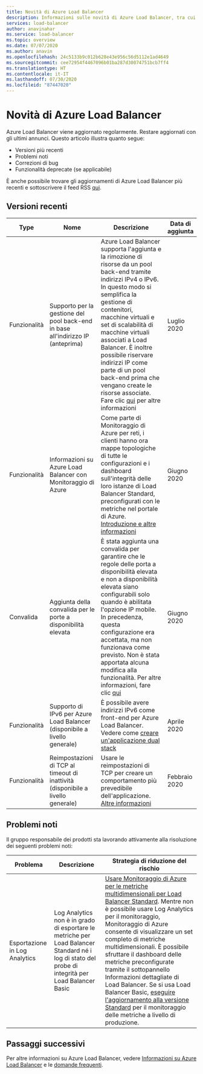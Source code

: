 ```yaml
---
title: Novità di Azure Load Balancer
description: Informazioni sulle novità di Azure Load Balancer, tra cui le note sulla versione più aggiornate, i problemi noti, le correzioni di bug, le funzionalità deprecate e le modifiche imminenti.
services: load-balancer
author: anavinahar
ms.service: load-balancer
ms.topic: overview
ms.date: 07/07/2020
ms.author: anavin
ms.openlocfilehash: 24c5133b9c012b628e43e956c56d5112e1ad4649
ms.sourcegitcommit: cee72954f4467096b01ba287d30074751bcb7ff4
ms.translationtype: HT
ms.contentlocale: it-IT
ms.lasthandoff: 07/30/2020
ms.locfileid: "87447020"
---
```

# <a name="whats-new-in-azure-load-balancer"></a>Novità di Azure Load Balancer

Azure Load Balancer viene aggiornato regolarmente. Restare aggiornati con gli ultimi annunci. Questo articolo illustra quanto segue:

- Versioni più recenti
- Problemi noti
- Correzioni di bug
- Funzionalità deprecate (se applicabile)

È anche possibile trovare gli aggiornamenti di Azure Load Balancer più recenti e sottoscrivere il feed RSS [qui](https://azure.microsoft.com/updates/?category=networking&query=load%20balancer).

## <a name="recent-releases"></a>Versioni recenti

| Type |Nome |Descrizione  |Data di aggiunta  |
| ------ |---------|---------|---------|
| Funzionalità | Supporto per la gestione del pool back-end in base all'indirizzo IP (anteprima) | Azure Load Balancer supporta l'aggiunta e la rimozione di risorse da un pool back-end tramite indirizzi IPv4 o IPv6. In questo modo si semplifica la gestione di contenitori, macchine virtuali e set di scalabilità di macchine virtuali associati a Load Balancer. È inoltre possibile riservare indirizzi IP come parte di un pool back-end prima che vengano create le risorse associate. Fare clic [qui](backend-pool-management.md) per altre informazioni|Luglio 2020 |
| Funzionalità| Informazioni su Azure Load Balancer con Monitoraggio di Azure | Come parte di Monitoraggio di Azure per reti, i clienti hanno ora mappe topologiche di tutte le configurazioni e i dashboard sull'integrità delle loro istanze di Load Balancer Standard, preconfigurati con le metriche nel portale di Azure. [Introduzione e altre informazioni](https://azure.microsoft.com/blog/introducing-azure-load-balancer-insights-using-azure-monitor-for-networks/) | Giugno 2020 |
| Convalida | Aggiunta della convalida per le porte a disponibilità elevata | È stata aggiunta una convalida per garantire che le regole delle porta a disponibilità elevata e non a disponibilità elevata siano configurabili solo quando è abilitata l'opzione IP mobile. In precedenza, questa configurazione era accettata, ma non funzionava come previsto. Non è stata apportata alcuna modifica alla funzionalità. Per altre informazioni, fare clic [qui](load-balancer-ha-ports-overview.md#limitations)| Giugno 2020 |
| Funzionalità| Supporto di IPv6 per Azure Load Balancer (disponibile a livello generale) | È possibile avere indirizzi IPv6 come front-end per Azure Load Balancer. Vedere come [creare un'applicazione dual stack](../virtual-network/virtual-network-ipv4-ipv6-dual-stack-standard-load-balancer-powershell.md) |Aprile 2020|
| Funzionalità| Reimpostazioni di TCP al timeout di inattività (disponibile a livello generale)| Usare le reimpostazioni di TCP per creare un comportamento più prevedibile dell'applicazione. [Altre informazioni](load-balancer-tcp-reset.md)| Febbraio 2020 |

## <a name="known-issues"></a>Problemi noti

Il gruppo responsabile dei prodotti sta lavorando attivamente alla risoluzione dei seguenti problemi noti:

|Problema |Descrizione  |Strategia di riduzione del rischio  |
| ---------- |---------|---------|
| Esportazione in Log Analytics | Log Analytics non è in grado di esportare le metriche per Load Balancer Standard né i log di stato del probe di integrità per Load Balancer Basic  | [Usare Monitoraggio di Azure per le metriche multidimensionali per Load Balancer Standard](load-balancer-standard-diagnostics.md). Mentre non è possibile usare Log Analytics per il monitoraggio, Monitoraggio di Azure consente di visualizzare un set completo di metriche multidimensionali. È possibile sfruttare il dashboard delle metriche preconfigurate tramite il sottopannello Informazioni dettagliate di Load Balancer. Se si usa Load Balancer Basic, [eseguire l'aggiornamento alla versione Standard](upgrade-basic-standard.md) per il monitoraggio delle metriche a livello di produzione.

  

## <a name="next-steps"></a>Passaggi successivi

Per altre informazioni su Azure Load Balancer, vedere [Informazioni su Azure Load Balancer](load-balancer-overview.md) e le [domande frequenti](load-balancer-faqs.md).
